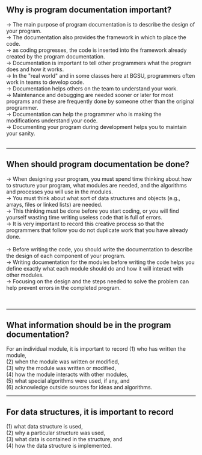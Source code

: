 ## Why is program documentation important?
-> The main purpose of program documentation is to describe the design of your program. <br>
-> The documentation also provides the framework in which to place the code. <br>
-> as coding progresses, the code is inserted into the framework already created by the program documentation.<br>
-> Documentation is important to tell other programmers what the program does and how it works. <br>
-> In the "real world" and in some classes here at BGSU, programmers often work in teams to develop code. <br>
-> Documentation helps others on the team to understand your work.<br>
-> Maintenance and debugging are needed sooner or later for most programs and these are frequently done by someone other than the original programmer. <br>
-> Documentation can help the programmer who is making the modifications understand your code.<br>
-> Documenting your program during development helps you to maintain your sanity.<br><br>
<hr>

## When should program documentation be done?

-> When designing your program, you must spend time thinking about how to structure your program, what modules are needed, and the algorithms and processes you will use in the modules. <br>
-> You must think about what sort of data structures and objects (e.g., arrays, files or linked lists) are needed. <br>
-> This thinking must be done before you start coding, or you will find yourself wasting time writing useless code that is full of errors. <br>
-> It is very important to record this creative process so that the programmers that follow you do not duplicate work that you have already done.<br>
<br>
-> Before writing the code, you should write the documentation to describe the design of each component of your program. <br>
-> Writing documentation for the modules before writing the code helps you define exactly what each module should do and how it will interact with other modules. <br>
-> Focusing on the design and the steps needed to solve the problem can help prevent errors in the completed program.<br><br><br>
<hr>

## What information should be in the program documentation?
For an individual module, it is important to record 
(1) who has written the module, <br>
(2) when the module was written or modified, <br>
(3) why the module was written or modified, <br>
(4) how the module interacts with other modules, <br>
(5) what special algorithms were used, if any, and <br>
(6) acknowledge outside sources for ideas and algorithms. <br>
<hr>

## For data structures, it is important to record 
(1) what data structure is used, <br>
(2) why a particular structure was used, <br>
(3) what data is contained in the structure, and <br>
(4) how the data structure is implemented.<br>

